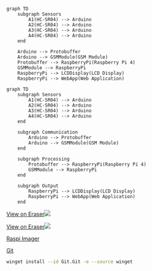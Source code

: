 ```
graph TD
    subgraph Sensors
        A1(HC-SR04) --> Arduino
        A2(HC-SR04) --> Arduino
        A3(HC-SR04) --> Arduino
        A4(HC-SR04) --> Arduino
    end

    Arduino --> Protobuffer
    Arduino --> GSMModule(GSM Module)
    Protobuffer --> RaspberryPi(Raspberry Pi 4)
    GSMModule --> RaspberryPi
    RaspberryPi --> LCDDisplay(LCD Display)
    RaspberryPi --> WebApp(Web Application)
```

```
graph TD
    subgraph Sensors
        A1(HC-SR04) --> Arduino
        A2(HC-SR04) --> Arduino
        A3(HC-SR04) --> Arduino
        A4(HC-SR04) --> Arduino
    end

    subgraph Communication
        Arduino --> Protobuffer
        Arduino --> GSMModule(GSM Module)
    end

    subgraph Processing
        Protobuffer --> RaspberryPi(Raspberry Pi 4)
        GSMModule --> RaspberryPi
    end

    subgraph Output
        RaspberryPi --> LCDDisplay(LCD Display)
        RaspberryPi --> WebApp(Web Application)
    end
```

[View on Eraser![](https://app.eraser.io/workspace/gwwEilISeXia4nUDfhKC/preview?elements=weabPtvIZjlIGo3tSykqPw&type=embed)](https://app.eraser.io/workspace/gwwEilISeXia4nUDfhKC?elements=weabPtvIZjlIGo3tSykqPw)

[View on Eraser![](https://app.eraser.io/workspace/gwwEilISeXia4nUDfhKC/preview?elements=hdcngoy1XiZrmW9ORuSIkg&type=embed)](https://app.eraser.io/workspace/gwwEilISeXia4nUDfhKC?elements=hdcngoy1XiZrmW9ORuSIkg)

[Raspi Imager](https://www.raspberrypi.com/software/)

[Git](https://www.git-scm.com/download/win)

```bash
winget install --id Git.Git -e --source winget
```